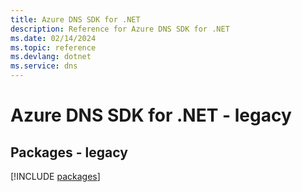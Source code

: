 ```yaml
---
title: Azure DNS SDK for .NET
description: Reference for Azure DNS SDK for .NET
ms.date: 02/14/2024
ms.topic: reference
ms.devlang: dotnet
ms.service: dns
---
```

# Azure DNS SDK for .NET - legacy
## Packages - legacy
[!INCLUDE [packages](dns-index.md)]